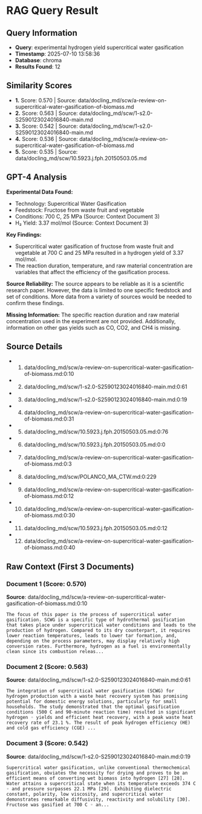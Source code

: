 # RAG Query Result

## Query Information
- **Query**: experimental hydrogen yield supercritical water gasification
- **Timestamp**: 2025-07-10 13:58:36
- **Database**: chroma
- **Results Found**: 12

## Similarity Scores
- **1.** Score: 0.570 | Source: data/docling_md/scw/a-review-on-supercritical-water-gasification-of-biomass.md
- **2.** Score: 0.563 | Source: data/docling_md/scw/1-s2.0-S2590123024016840-main.md
- **3.** Score: 0.542 | Source: data/docling_md/scw/1-s2.0-S2590123024016840-main.md
- **4.** Score: 0.536 | Source: data/docling_md/scw/a-review-on-supercritical-water-gasification-of-biomass.md
- **5.** Score: 0.535 | Source: data/docling_md/scw/10.5923.j.fph.20150503.05.md

## GPT-4 Analysis

**Experimental Data Found:**
- Technology: Supercritical Water Gasification
- Feedstock: Fructose from waste fruit and vegetable
- Conditions: 700 C, 25 MPa (Source: Context Document 3)
- H₂ Yield: 3.37 mol/mol (Source: Context Document 3)

**Key Findings:**
- Supercritical water gasification of fructose from waste fruit and vegetable at 700 C and 25 MPa resulted in a hydrogen yield of 3.37 mol/mol.
- The reaction duration, temperature, and raw material concentration are variables that affect the efficiency of the gasification process.

**Source Reliability:**
The source appears to be reliable as it is a scientific research paper. However, the data is limited to one specific feedstock and set of conditions. More data from a variety of sources would be needed to confirm these findings.

**Missing Information:**
The specific reaction duration and raw material concentration used in the experiment are not provided. Additionally, information on other gas yields such as CO, CO2, and CH4 is missing.

## Source Details
- 1. data/docling_md/scw/a-review-on-supercritical-water-gasification-of-biomass.md:0:10
- 2. data/docling_md/scw/1-s2.0-S2590123024016840-main.md:0:61
- 3. data/docling_md/scw/1-s2.0-S2590123024016840-main.md:0:19
- 4. data/docling_md/scw/a-review-on-supercritical-water-gasification-of-biomass.md:0:31
- 5. data/docling_md/scw/10.5923.j.fph.20150503.05.md:0:76
- 6. data/docling_md/scw/10.5923.j.fph.20150503.05.md:0:0
- 7. data/docling_md/scw/a-review-on-supercritical-water-gasification-of-biomass.md:0:3
- 8. data/docling_md/scw/POLANCO_MA_CTW.md:0:229
- 9. data/docling_md/scw/a-review-on-supercritical-water-gasification-of-biomass.md:0:12
- 10. data/docling_md/scw/a-review-on-supercritical-water-gasification-of-biomass.md:0:30
- 11. data/docling_md/scw/10.5923.j.fph.20150503.05.md:0:12
- 12. data/docling_md/scw/a-review-on-supercritical-water-gasification-of-biomass.md:0:40

## Raw Context (First 3 Documents)

### Document 1 (Score: 0.570)
**Source**: data/docling_md/scw/a-review-on-supercritical-water-gasification-of-biomass.md:0:10

```
The focus of this paper is the process of supercritical water gasification. SCWG is a specific type of hydrothermal gasification that takes place under supercritical water conditions and leads to the production of hydrogen. Compared to its dry counterpart, it requires lower reaction temperatures, leads to lower tar formation, and, depending on the process parameters, may display relatively high conversion rates. Furthermore, hydrogen as a fuel is environmentally clean since its combustion releas...
```

### Document 2 (Score: 0.563)
**Source**: data/docling_md/scw/1-s2.0-S2590123024016840-main.md:0:61

```
The integration of supercritical water gasification (SCWG) for hydrogen production with a waste heat recovery system has promising potential for domestic energy solutions, particularly for small households. The study demonstrated that the optimal gasification conditions (500 C and 90-minute reaction time) resulted in significant hydrogen ◦ yields and efficient heat recovery, with a peak waste heat recovery rate of 23.1 %. The result of peak hydrogen efficiency (HE) and cold gas efficiency (CGE) ...
```

### Document 3 (Score: 0.542)
**Source**: data/docling_md/scw/1-s2.0-S2590123024016840-main.md:0:19

```
Supercritical water gasification, unlike conventional thermochemical gasification, obviates the necessity for drying and proves to be an efficient means of converting wet biomass into hydrogen [27] [28]. Water attains a supercritical state when its temperature exceeds 374 C ◦ and pressure surpasses 22.1 MPa [29]. Exhibiting dielectric constant, polarity, low viscosity, and supercritical water demonstrates remarkable diffusivity, reactivity and solubility [30]. Fructose was gasified at 700 C ◦ an...
```
